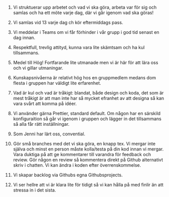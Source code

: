 1. Vi struktuerar upp arbetet och vad vi ska göra, arbeta var för sig och samlas och ha ett möte varje dag, där vi går igenom vad ska göras!

2. Vi samlas vid 13 varje dag ch kör eftermiddags pass. 

3. Vi meddelar i Teams om vi får förhinder i vår grupp i god tid senast en dag innan. 

4. Respektfull, trevlig attityd, kunna vara lite skämtsam och ha kul tillsammans.

5. Medel till Hög! Fortfarande lite utmanade men vi är här för att lära oss och vi gillar utmaningar. 

6. Kunskapsnivåerna är relativt hög hos en gruppmedlem medans dom flesta i gruppen har väldigt lite erfarenhet. 

7. Vad är kul och vad är tråkigt: blandat, både design och koda, det som är mest tråkigt är att man inte har så mycket efranhet av att designa så kan vara svårt att komma på idéer. 

8. Vi använder gärna Prettier, standard default. Om någon har en särskild konfiguraition så går vi igenom i gruppen och lägger in det tillsammans så alla får rätt inställningar. 

9. Som Jenni har lärt oss, convential.

10. Gör små branches med det vi ska göra, en knapp tex. Vi mergar inte själva och minst en person måste kolla/testa på din kod innan vi mergar. Vara duktiga på att ge kommentarer till varandra för feedback och review. Gör någon en review så kommentera direkt på Github alternativt skriv i chatten. Vi kan ändra i koden efter överrenskommelse.

11. Vi skapar backlog via Githubs egna Githubsprojects. 

12. Vi ser hellre att vi är klara lite för tidigt så vi kan hålla på med finlir än att stressa in i det sista. 